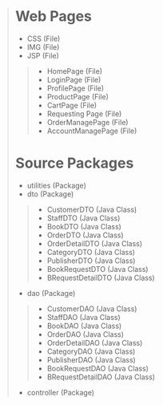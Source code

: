 > # Web Pages
> - CSS (File)
> - IMG (File)
> - JSP (File)
>> - HomePage (File)
>> - LoginPage (File)
>> - ProfilePage (File)
>> - ProductPage (File)
>> - CartPage (File)
>> - Requesting Page (File)
>> - OrderManagePage (File)
>> - AccountManagePage (File)
> # Source Packages
> - utilities (Package)
> - dto (Package)
>> - CustomerDTO (Java Class)
>> - StaffDTO (Java Class)
>> - BookDTO (Java Class)
>> - OrderDTO (Java Class)
>> - OrderDetailDTO (Java Class)
>> - CategoryDTO (Java Class)
>> - PublisherDTO (Java Class)
>> - BookRequestDTO (Java Class)
>> - BRequestDetailDTO (Java Class)
> - dao (Package)
>> - CustomerDAO (Java Class)
>> - StaffDAO (Java Class)
>> - BookDAO (Java Class)
>> - OrderDAO (Java Class)
>> - OrderDetailDAO (Java Class)
>> - CategoryDAO (Java Class)
>> - PublisherDAO (Java Class)
>> - BookRequestDAO (Java Class)
>> - BRequestDetailDAO (Java Class)
> - controller (Package)
